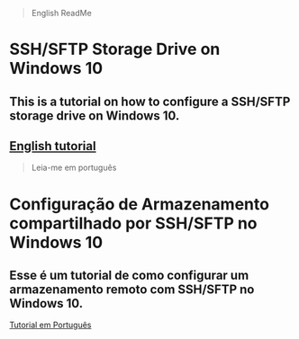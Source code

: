 > English ReadMe
# SSH/SFTP Storage Drive on Windows 10

## This is a tutorial on how to configure a SSH/SFTP storage drive on Windows 10.

[English tutorial](https://github.com/synini/SFTP-Drive/blob/master/SFTP%20Drive_en.md)
---
> Leia-me em português

# Configuração de Armazenamento compartilhado por SSH/SFTP no Windows 10

## Esse é um tutorial de como configurar um armazenamento remoto com SSH/SFTP no Windows 10.

[Tutorial em Português](https://github.com/synini/SFTP-Drive/blob/master/SFTP%20Drive_pt.md)
